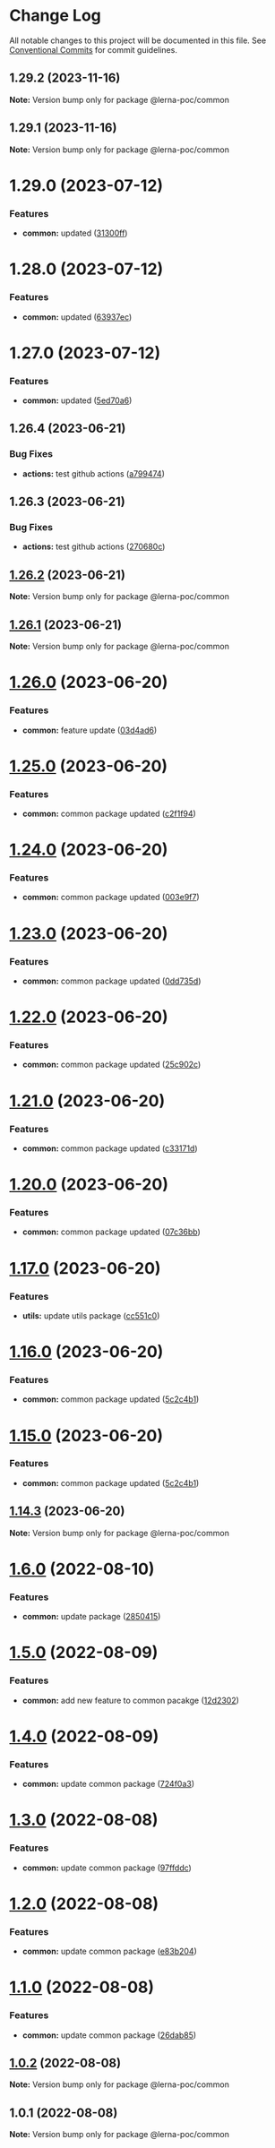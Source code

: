 # Change Log

All notable changes to this project will be documented in this file.
See [Conventional Commits](https://conventionalcommits.org) for commit guidelines.

## 1.29.2 (2023-11-16)

**Note:** Version bump only for package @lerna-poc/common





## 1.29.1 (2023-11-16)

**Note:** Version bump only for package @lerna-poc/common





# 1.29.0 (2023-07-12)


### Features

* **common:** updated ([31300ff](https://github.com/ashwinkumar6/lerna-poc/commit/31300ffdda1c9020ce6f7746d818971b9b27cc5e))





# 1.28.0 (2023-07-12)


### Features

* **common:** updated ([63937ec](https://github.com/ashwinkumar6/lerna-poc/commit/63937ec0a3e782890eff6ec19167781ddbf60d69))





# 1.27.0 (2023-07-12)


### Features

* **common:** updated ([5ed70a6](https://github.com/ashwinkumar6/lerna-poc/commit/5ed70a6140c0c262d105bf12d19d484912d5cfd7))





## 1.26.4 (2023-06-21)


### Bug Fixes

* **actions:** test github actions ([a799474](https://github.com/ashwinkumar6/lerna-poc/commit/a7994743011c48bb991f6e362088a97848212c9e))





## 1.26.3 (2023-06-21)


### Bug Fixes

* **actions:** test github actions ([270680c](https://github.com/ashwinkumar6/lerna-poc/commit/270680c4f23a7a1d36bb1103e3fe09801034c556))





## [1.26.2](https://github.com/ashwinkumar6/lerna-poc/compare/v1.26.1...v1.26.2) (2023-06-21)

**Note:** Version bump only for package @lerna-poc/common





## [1.26.1](https://github.com/ashwinkumar6/lerna-poc/compare/v1.26.0...v1.26.1) (2023-06-21)

**Note:** Version bump only for package @lerna-poc/common





# [1.26.0](https://github.com/ashwinkumar6/lerna-poc/compare/v1.25.0...v1.26.0) (2023-06-20)


### Features

* **common:** feature update ([03d4ad6](https://github.com/ashwinkumar6/lerna-poc/commit/03d4ad6ebe6f18c0193f1280130548572fe0ca47))





# [1.25.0](https://github.com/ashwinkumar6/lerna-poc/compare/v1.24.7...v1.25.0) (2023-06-20)


### Features

* **common:** common package updated ([c2f1f94](https://github.com/ashwinkumar6/lerna-poc/commit/c2f1f94d74dc9073fe5aef5d4d600c47a4359987))





# [1.24.0](https://github.com/ashwinkumar6/lerna-poc/compare/v1.23.0...v1.24.0) (2023-06-20)


### Features

* **common:** common package updated ([003e9f7](https://github.com/ashwinkumar6/lerna-poc/commit/003e9f7e588090c0ffffbbddec7de4b3368a8249))





# [1.23.0](https://github.com/ashwinkumar6/lerna-poc/compare/v1.22.0...v1.23.0) (2023-06-20)


### Features

* **common:** common package updated ([0dd735d](https://github.com/ashwinkumar6/lerna-poc/commit/0dd735dcb0469ae50ec1790cbfe66afc5ba3bb9a))





# [1.22.0](https://github.com/ashwinkumar6/lerna-poc/compare/v1.21.0...v1.22.0) (2023-06-20)


### Features

* **common:** common package updated ([25c902c](https://github.com/ashwinkumar6/lerna-poc/commit/25c902c331585fecda89a8be1d8b9849dec43190))





# [1.21.0](https://github.com/ashwinkumar6/lerna-poc/compare/v1.20.0...v1.21.0) (2023-06-20)


### Features

* **common:** common package updated ([c33171d](https://github.com/ashwinkumar6/lerna-poc/commit/c33171dbe5d7456efe414c07faa27cbf086454f1))





# [1.20.0](https://github.com/ashwinkumar6/lerna-poc/compare/v1.19.0...v1.20.0) (2023-06-20)


### Features

* **common:** common package updated ([07c36bb](https://github.com/ashwinkumar6/lerna-poc/commit/07c36bb1c6b4afd4b18be9e55d13796edb584ded))





# [1.17.0](https://github.com/ashwinkumar6/lerna-poc/compare/v1.16.0...v1.17.0) (2023-06-20)


### Features

* **utils:** update utils package ([cc551c0](https://github.com/ashwinkumar6/lerna-poc/commit/cc551c038fa01bddb3952c0c8e6b21696c45c89e))





# [1.16.0](https://github.com/ashwinkumar6/lerna-poc/compare/v1.14.3...v1.16.0) (2023-06-20)


### Features

* **common:** common package updated ([5c2c4b1](https://github.com/ashwinkumar6/lerna-poc/commit/5c2c4b1dd312fcb1f34a88f4357bc4de91308f87))





# [1.15.0](https://github.com/ashwinkumar6/lerna-poc/compare/v1.14.3...v1.15.0) (2023-06-20)


### Features

* **common:** common package updated ([5c2c4b1](https://github.com/ashwinkumar6/lerna-poc/commit/5c2c4b1dd312fcb1f34a88f4357bc4de91308f87))





## [1.14.3](https://github.com/ashwinkumar6/lerna-poc/compare/v1.14.2...v1.14.3) (2023-06-20)

**Note:** Version bump only for package @lerna-poc/common





# [1.6.0](https://github.com/ashwinkumar6/lerna-poc/compare/v1.5.0...v1.6.0) (2022-08-10)


### Features

* **common:** update package ([2850415](https://github.com/ashwinkumar6/lerna-poc/commit/2850415b343535c9f57bd287719dd0569b823f0a))





# [1.5.0](https://github.com/ashwinkumar6/lerna-poc/compare/v1.4.0...v1.5.0) (2022-08-09)


### Features

* **common:** add new feature to common pacakge ([12d2302](https://github.com/ashwinkumar6/lerna-poc/commit/12d230228f1f4c25359a8ab3498b9fdd3cb884a6))





# [1.4.0](https://github.com/ashwinkumar6/lerna-poc/compare/v1.3.0...v1.4.0) (2022-08-09)


### Features

* **common:** update common package ([724f0a3](https://github.com/ashwinkumar6/lerna-poc/commit/724f0a381d0bfe453890270507e0813295d5e18a))





# [1.3.0](https://github.com/ashwinkumar6/lerna-poc/compare/v1.2.0...v1.3.0) (2022-08-08)


### Features

* **common:** update common package ([97ffddc](https://github.com/ashwinkumar6/lerna-poc/commit/97ffddcf506a7edf5940346ec0a2ec90f603c39c))





# [1.2.0](https://github.com/ashwinkumar6/lerna-poc/compare/v1.1.0...v1.2.0) (2022-08-08)


### Features

* **common:** update common package ([e83b204](https://github.com/ashwinkumar6/lerna-poc/commit/e83b204ead27ba4b5a1521128e553fcccf5b7ac6))





# [1.1.0](https://github.com/ashwinkumar6/lerna-poc/compare/v1.0.2...v1.1.0) (2022-08-08)


### Features

* **common:** update common package ([26dab85](https://github.com/ashwinkumar6/lerna-poc/commit/26dab85252c7c9f4a135c7786b7c722928859d33))





## [1.0.2](https://github.com/ashwinkumar6/lerna-poc/compare/v1.0.1...v1.0.2) (2022-08-08)

**Note:** Version bump only for package @lerna-poc/common





## 1.0.1 (2022-08-08)

**Note:** Version bump only for package @lerna-poc/common
